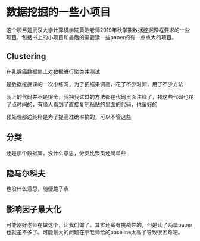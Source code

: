 # 数据挖掘的一些小项目

这个项目是武汉大学计算机学院黄浩老师2019年秋学期数据挖掘课程要求的一些项目，包括书上的小项目和最后的需要读一些paper的有一点点大的项目。

## Clustering
在乳腺癌数据集上对数据进行聚类并测试

是数据挖掘课的一次小练习，为了把结果调高，花了不少时间，用了不少方法

网上的代码并不是很全，我把我试过的方法都在代码里面注释了，找这些代码也花了点时间的，有缘人看到了直接复制粘贴的里面的代码，也蛮好的

预处理那边纯粹是为了提高准确率搞的，可以不管这些

## 分类

还是那个数据集，没什么意思，分类比聚类还简单些

## 隐马尔科夫

也没什么意思，随便跑了点

## 影响因子最大化

可能刚好老师在做这个，让我们做了。其实还蛮有挑战性的，但是读了两篇paper也就差不多了。可能最大的问题在于老师给的baseline太高了导致很困难吧。
